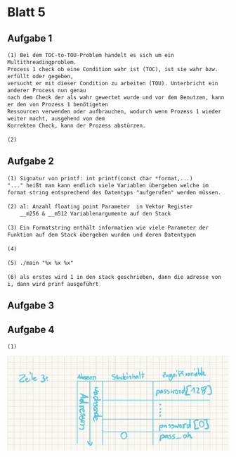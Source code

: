 # Blatt 5

## Aufgabe 1

	(1) Bei dem TOC-to-TOU-Problem handelt es sich um ein Multithreadingproblem.  
	Process 1 check ob eine Condition wahr ist (TOC), ist sie wahr bzw. erfüllt oder gegeben,  
	versucht er mit dieser Condition zu arbeiten (TOU). Unterbricht ein anderer Process nun genau  
	nach dem Check der als wahr gewertet wurde und vor dem Benutzen, kann er den von Prozess 1 benötigeten  
	Ressourcen verwenden oder aufbrauchen, wodurch wenn Prozess 1 wieder weiter macht, ausgehend von dem  
	Korrekten Check, kann der Prozess abstürzen.  

	(2) 


## Aufgabe 2
	
	(1) Signatur von printf: int printf(const char *format,...)  
	"..." heißt man kann endlich viele Variablen übergeben welche im format string entsprechend des Datentyps "aufgerufen" werden müssen.

	(2) al: Anzahl floating point Parameter  in Vektor Register  
		__m256 & __m512 Variablenargumente auf den Stack  

	(3) Ein Formatstring enthält informatien wie viele Parameter der Funktion auf dem Stack übergeben wurden und deren Datentypen

	(4) 

	(5) ./main "%x %x %x"

	(6) als erstes wird 1 in den stack geschrieben, dann die adresse von i, dann wird prinf ausgeführt 

## Aufgabe 3


## Aufgabe 4

	(1) 
![](A4_1.jpg) 